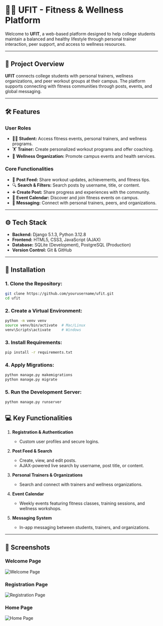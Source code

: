 # 🏋️‍♂️ UFIT - Fitness & Wellness Platform  

Welcome to **UFIT**, a web-based platform designed to help college students maintain a balanced and healthy lifestyle through personal trainer interaction, peer support, and access to wellness resources.  

---

## 🧭 Project Overview  

**UFIT** connects college students with personal trainers, wellness organizations, and peer workout groups at their campus. The platform supports connecting with fitness communities through posts, events, and global messaging.  

---

## 🛠️ Features  

### **User Roles**  
- 👨‍🎓 **Student:** Access fitness events, personal trainers, and wellness programs.  
- 🏋️ **Trainer:** Create personalized workout programs and offer coaching.  
- 🏥 **Wellness Organization:** Promote campus events and health services.  

### **Core Functionalities**  
- 📢 **Post Feed:** Share workout updates, achievements, and fitness tips.  
- 🔍 **Search & Filters:** Search posts by username, title, or content.  
- ➕ **Create Post:** Share progress and experiences with the community.  
- 📅 **Event Calendar:** Discover and join fitness events on campus.  
- 💬 **Messaging:** Connect with personal trainers, peers, and organizations.  

---

## ⚙️ Tech Stack  

- **Backend:** Django 5.1.3, Python 3.12.8  
- **Frontend:** HTML5, CSS3, JavaScript (AJAX)  
- **Database:** SQLite (Development), PostgreSQL (Production)  
- **Version Control:** Git & GitHub  

---

## 🚀 Installation  

### 1. Clone the Repository:  
```bash
git clone https://github.com/yourusername/ufit.git
cd ufit
```


### 2. Create a Virtual Environment:
```bash
python -m venv venv
source venv/bin/activate  # Mac/Linux
venv\Scripts\activate     # Windows
```

### 3. Install Requirements:
```bash
pip install -r requirements.txt
```

### 4. Apply Migrations:
```bash
python manage.py makemigrations
python manage.py migrate
```

### 5. Run the Development Server:
```bash
python manage.py runserver
```


## 💻 Key Functionalities  

1. **Registration & Authentication**  
   - Custom user profiles and secure logins.  

2. **Post Feed & Search**  
   - Create, view, and edit posts.  
   - AJAX-powered live search by username, post title, or content.  

3. **Personal Trainers & Organizations**  
   - Search and connect with trainers and wellness organizations.  

4. **Event Calendar**  
   - Weekly events featuring fitness classes, training sessions, and wellness workshops.  

5. **Messaging System**  
   - In-app messaging between students, trainers, and organizations.  

---

## 📸 Screenshots  
### Welcome Page  
![Welcome Page](References/welcomepage.png "Welcome Page")  

### Registration Page  
![Registration Page](References/registration.png "Registration Page")  

### Home Page  
![Home Page](References/homepage.png "Home Page")  


